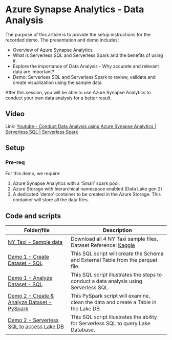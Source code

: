 # Azure Synapse Analytics - Data Analysis

The purpose of this article is to provide the setup instructions for the recorded demo. The presentation and demo includes:

* Overview of Azure Synapse Analytics
* What is Serverless SQL and Serverless Spark and the benefits of using it.
* Explore the importance of Data Analysis - Why accurate and relevant data are important?
* Demo: Serverless SQL and Serverless Spark to review, validate and create visualization using the sample data.

After this session, you will be able to use Azure Synapse Analytics to conduct your own data analysis for a better result.

## Video
Link: [Youtube - Conduct Data Analysis using Azure Synapse Analytics | Serverless SQL | Serverless Spark](https://youtu.be/-Jfb40xN7uU?list=PLd5EI5E5dBo5Pj2v10QN_orpbY7QBYQxF)

## Setup
### Pre-req
For this demo, we require: 
1. Azure Synapse Analytics with a 'Small' spark pool.
1. Azure Storage with hierarchical namespace enabled (Data Lake gen 2)
1. A dedicated 'demo' container to be created in the Azure Storage. This container will store all the data files.

## Code and scripts
| Folder/file | Description |
| --- | --- |
| [NY Taxi - Sample data](../../../sample/test-data/nycTripYellow2019Jan/) | Download all 4 NY Taxi sample files. Dataset Reference: [Kaggle](https://www.kaggle.com/datasets/microize/newyork-yellow-taxi-trip-data-2020-2019?select=yellow_tripdata_2019-01.csv) |
| [Demo 1 - Create Dataset - SQL](./src/d1_create_sql_dataset.sql) | This SQL script will create the Schema and External Table from the parquet file. |
| [Demo 1 - Analyze Dataset - SQL](./src/d1_analysis_sql_dataset.sql) | This SQL script illustrates the steps to conduct a data analysis using Serverless SQL. |
| [Demo 2 - Create & Analyze Dataset - PySpark](./src/d2_analysis_pyspark_dataset.ipynb) | This PySpark script will examine, clean the data and create a Table in the Lake DB. |
| [Demo 2 - Serverless SQL to access Lake DB](./src/d2_query_sql_lakedb.sql) | This SQL script illustrates the ability for Serverless SQL to query Lake Database. |